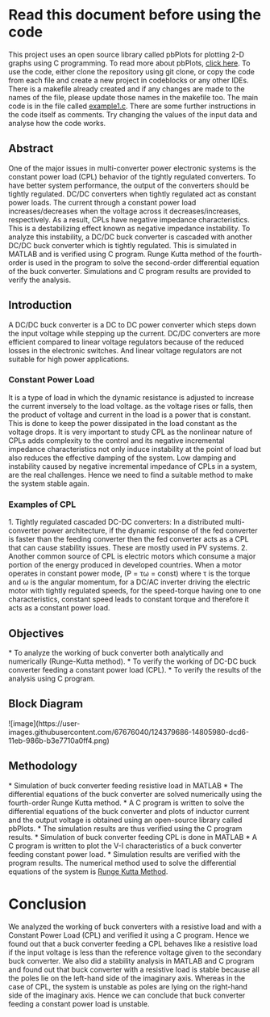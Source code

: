 <h1> Read this document before using the code </h1>
This project uses an open source library called pbPlots for plotting 2-D graphs using C programming. To read more about pbPlots, <a href = https://github.com/InductiveComputerScience/pbPlots> click here</a>.
To use the code, either clone the repository using git clone, or copy the code from each file and create a new project in codeblocks or any other IDEs. There is a makefile already created and if any changes are made to the names of the file, please update those names in the makefile too.
The main code is in the file called <a href = https://github.com/sreejith8100/MiniProject/blob/main/example1.c >example1.c</a>. There are some further instructions in the code itself as comments. Try changing the values of the input data and analyse how the code works.
<h2> Abstract </h2>
One of the major issues in multi-converter power electronic systems is the constant power load (CPL) behavior of the tightly regulated converters. To have better system performance, the output of the converters should be tightly regulated. DC/DC converters when tightly regulated act as constant power loads. The current through a constant power load increases/decreases when the voltage across it decreases/increases, respectively. As a result, CPLs have negative impedance characteristics. This is a destabilizing effect known as negative impedance instability. To analyze this instability, a DC/DC buck converter is cascaded with another DC/DC buck converter which is tightly regulated. This is simulated in MATLAB and is verified using C program. Runge Kutta method of the fourth-order is used in the program to solve the second-order differential equation of the buck converter. Simulations and C program results are provided to verify the analysis.
<h2> Introduction </h2>
A DC/DC buck converter is a DC to DC power converter which steps down the input voltage while stepping up the current. DC/DC converters are more efficient compared to linear voltage regulators because of the reduced losses in the electronic switches. And linear voltage regulators are not suitable for high power applications.
<h3> Constant Power Load </h3>
It is a type of load in which the dynamic resistance is adjusted to increase the current inversely to the load voltage. as the voltage rises or falls, then the product of voltage and current in the load is a power that is constant. This is done to keep the power dissipated in the load constant as the voltage drops.
It is very important to study CPL as the nonlinear nature of CPLs adds complexity to the control and its negative incremental impedance characteristics not only induce instability at the point of load but also reduces the effective damping of the system. Low damping and instability caused by negative incremental impedance of CPLs in a system, are the real challenges. Hence we need to find a suitable method to make the system stable again.
<h3> Examples of CPL </h3>
1. Tightly regulated cascaded DC-DC converters: In a distributed multi-converter power architecture, if the dynamic response of the fed converter is faster than the feeding converter then the fed converter acts as a CPL that can cause stability issues. These are mostly used in PV systems.
2. Another common source of CPL is electric motors which consume a major portion of the energy produced in developed countries. When a motor operates in constant power mode, (P = τω = const) where τ is the torque and ω is the angular momentum, for a DC/AC inverter driving the electric motor with tightly regulated speeds, for the speed-torque having one to one characteristics, constant speed leads to constant torque and therefore it acts as a constant power load.
<h2> Objectives </h2>
* To analyze the working of buck converter both analytically and numerically (Runge-Kutta method).
* To verify the working of DC-DC buck converter feeding a constant power load (CPL).
* To verify the results of the analysis using C program.
<h2> Block Diagram </h2>
![image](https://user-images.githubusercontent.com/67676040/124379686-14805980-dcd6-11eb-986b-b3e7710a0ff4.png)
<h2> Methodology </h2>
* Simulation of buck converter feeding resistive load in MATLAB
* The differential equations of the buck converter are solved numerically using the fourth-order Runge Kutta method.
* A C program is written to solve the differential equations of the buck converter and plots of inductor current and the output voltage is obtained using an open-source library called pbPlots.
* The simulation results are thus verified using the C program results.  
* Simulation of buck converter feeding CPL is done in MATLAB
* A C program is written to plot the V-I characteristics of a buck converter feeding constant power load.
* Simulation results are verified with the program results.
The numerical method used to solve the differential equations of the system is <a href = https://www.geeksforgeeks.org/runge-kutta-4th-order-method-solve-differential-equation/>Runge Kutta Method</a>.
<h1>Conclusion</h1>
We analyzed the working of buck converters with a resistive load and with a Constant Power Load (CPL) and verified it using a C program. Hence we found out that a buck converter feeding a CPL behaves like a resistive load if the input voltage is less than the reference voltage given to the secondary buck converter. We also did a stability analysis in MATLAB and C program and found out that buck converter with a resistive load is stable because all the poles lie on the left-hand side of the imaginary axis. Whereas in the case of CPL, the system is unstable as poles are lying on the right-hand side of the imaginary axis. Hence we can conclude that buck converter feeding a constant power load is unstable.
